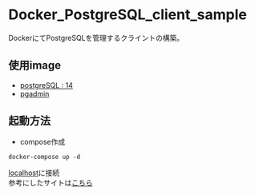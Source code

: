 # Docker_PostgreSQL_client_sample

DockerにてPostgreSQLを管理するクライントの構築。
## 使用image
- [postgreSQL : 14](https://hub.docker.com/_/postgres)
- [pgadmin](https://registry.hub.docker.com/layers/dpage/pgadmin4/5.2/images/sha256-38617bc122e547dcfe3adaba52143f583343928b3700ada6feb9dcf6d13e0ca6?context=explore)
## 起動方法
- compose作成
```
docker-compose up -d
```
[localhost](http://localhost:5050)に接続<br>
参考にしたサイトは[こちら](https://zukucode.com/2022/11/docker-postgres.html)
